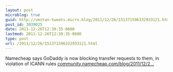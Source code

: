 ```yaml
---
layout: post
microblog: true
guid: http://vmstan-tweets.micro.blog/2011/12/26/151371596332933121.html
post_id: 3039025
date: 2011-12-26T12:39:35-0600
lastmod: 2011-12-26T12:39:35-0600
type: post
url: /2011/12/26/151371596332933121.html
---
```

Namecheap says GoDaddy is now blocking transfer requests to them, in violation of ICANN rules <a href="http://community.namecheap.com/blog/2011/12/26/godaddy-transfer-update/">community.namecheap.com/blog/2011/12/2…</a>
